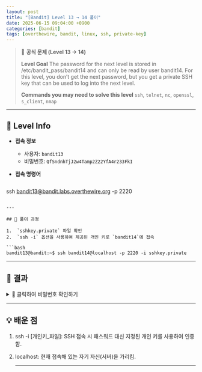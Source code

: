 ```yaml
---
layout: post
title: "[Bandit] Level 13 → 14 풀이"
date: 2025-06-15 09:04:00 +0900
categories: [bandit]
tags: [overthewire, bandit, linux, ssh, private-key]
---
```


> 📝 **공식 문제 (Level 13 → 14)**
>
> **Level Goal**
> The password for the next level is stored in /etc/bandit_pass/bandit14 and can only be read by user bandit14. For this level, you don’t get the next password, but you get a private SSH key that can be used to log into the next level.
>
> **Commands you may need to solve this level**
> `ssh`, `telnet`, `nc`, `openssl`, `s_client`, `nmap`

---

## 🔐 Level Info

- **접속 정보**
  - 사용자: `bandit13`
  - 비밀번호: `QfSndnhTjJ2w4Tamp2Z22YfA4r233FkI`
  
- **접속 명령어**

  ```bash
ssh bandit13@bandit.labs.overthewire.org -p 2220
  ```

---

## 🧪 풀이 과정

1.  `sshkey.private` 파일 확인
2.  `ssh -i` 옵션을 사용하여 제공된 개인 키로 `bandit14`에 접속

```bash
bandit13@bandit:~$ ssh bandit14@localhost -p 2220 -i sshkey.private
```

---

## 🎯 결과
<details markdown="1">
<summary>👀 클릭하여 비밀번호 확인하기</summary>

```bash
4YjL3GvafeR3b2hTUtbT3bTGo22a4D22
```

</details>

---

## 💡 배운 점
1. ssh -i [개인키_파일]: SSH 접속 시 패스워드 대신 지정된 개인 키를 사용하여 인증함.
2. localhost: 현재 접속해 있는 자기 자신(서버)을 가리킴.

    ---
